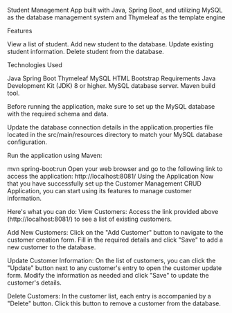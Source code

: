 
Student Management App built with Java, Spring Boot, and utilizing MySQL as the database management system and Thymeleaf as the template engine

Features

View a list of student. 
Add new student to the database. 
Update existing student information. 
Delete student from the database.

Technologies Used

Java 
Spring Boot 
Thymeleaf 
MySQL 
HTML 
Bootstrap 
Requirements Java Development Kit (JDK) 8 or higher. 
MySQL database server. Maven build tool.

Before running the application, make sure to set up the MySQL database with the required schema and data.

Update the database connection details in the application.properties file located in the src/main/resources directory to match your MySQL database configuration.

Run the application using Maven:

mvn spring-boot:run Open your web browser and go to the following link to access the application: http://localhost:8081/ Using the Application Now that you have successfully set up the Customer Management CRUD Application, you can start using its features to manage customer information. 


Here's what you can do:
View Customers: Access the link provided above (http://localhost:8081/) to see a list of existing customers.

Add New Customers: Click on the "Add Customer" button to navigate to the customer creation form. Fill in the required details and click "Save" to add a new customer to the database.

Update Customer Information: On the list of customers, you can click the "Update" button next to any customer's entry to open the customer update form. Modify the information as needed and click "Save" to update the customer's details.

Delete Customers: In the customer list, each entry is accompanied by a "Delete" button. Click this button to remove a customer from the database.
